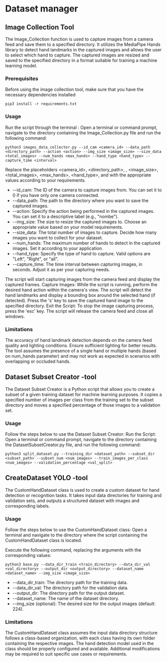 # Dataset manager
## Image Collection Tool
The Image_Collection function is used to capture images from a camera feed and save them to a specified directory.
It utilizes the MediaPipe Hands library to detect hand landmarks in the captured images and allows the user to select which hand to capture.
The captured images are resized and saved to the specified directory in a format suitable for training a machine learning model.

### Prerequisites
Before using the image collection tool, make sure that you have the necessary dependencies installed

```shell
pip3 install -r requirements.txt
```

### Usage
Run the script through the terminal : Open a terminal or command prompt, navigate to the directory containing the Image_Collection.py file and run the following command:
```
python3 images_data_collector.py --id_cam <camera_id> --data_path <directory_path> --action <action> --img_size <image_size> --size_data <total_images> --num_hands <max_hands> --hand_type <hand_type> --capture_time <interval>
```
Replace the placeholders <camera_id>, <directory_path>, <action>, <image_size>, <total_images>, <max_hands>, <hand_type>, and <interval> with the appropriate values according to your requirements.

* --id_cam: The ID of the camera to capture images from. You can set it to 0 if you have only one camera connected.
* --data_path: The path to the directory where you want to save the captured images.
* --action: Specify the action being performed in the captured images. You can set it to a descriptive label (e.g., "nombe").
* --img_size: The size to resize the captured images to. Choose an appropriate value based on your model requirements.
* --size_data: The total number of images to capture. Decide how many images you want to collect for your dataset.
* --num_hands: The maximum number of hands to detect in the captured images. Set it according to your application.
* --hand_type: Specify the type of hand to capture. Valid options are "Left", "Right", or "all".
* --capture_time: The time interval between capturing images, in seconds. Adjust it as per your capturing needs.

The script will start capturing images from the camera feed and display the captured frames.
Capture Images: While the script is running, perform the desired hand action within the camera's view. The script will detect the hand landmarks and display a bounding box around the selected hand (if detected). Press the 's' key to save the captured hand image to the specified directory.
Exit the Script: To stop the image capturing process, press the 'esc' key. The script will release the camera feed and close all windows.

### Limitations
The accuracy of hand landmark detection depends on the camera feed quality and lighting conditions. Ensure sufficient lighting for better results.
The tool assumes the presence of a single hand or multiple hands (based on num_hands parameter) and may not work as expected in scenarios with overlapping or occluded hands.

## Dataset Subset Creator -tool
The Dataset Subset Creator is a Python script that allows you to create a subset of a given training dataset for machine learning purposes.
It copies a specified number of images per class from the training set to the subset directory and moves a specified percentage of those images to a validation set.

### Usage
Follow the steps below to use the Dataset Subset Creator:
Run the Script: Open a terminal or command prompt, navigate to the directory containing the DatasetSubsetCreator.py file, and run the following command:
```
python3 split_dataset.py --training_dir <dataset_path> --subset_dir <subset_path> --subset_num <num_images> --train_images_per_class <num_images> --validation_percentage <val_split>
```

## CreateDataset YOLO -tool
The CustomHandDataset class is used to create a custom dataset for hand detection or recognition tasks.
It takes input data directories for training and validation sets, and outputs a structured dataset with images and corresponding labels.

### Usage
Follow the steps below to use the CustomHandDataset class:
Open a terminal and navigate to the directory where the script containing the CustomHandDataset class is located.

Execute the following command, replacing the arguments with the corresponding values:
```
python3 base.py --data_dir_train <train_directory> --data_dir_val <val_directory> --output_dir <output_directory> --dataset_name <dataset_name> --img_size <image_size>
```
* --data_dir_train: The directory path for the training data.
* --data_dir_val: The directory path for the validation data.
* --output_dir: The directory path for the output dataset.
* --dataset_name: The name of the dataset directory.
* --img_size (optional): The desired size for the output images (default: 224).

### Limitations
The CustomHandDataset class assumes the input data directory structure follows a class-based organization, with each class having its own folder containing the respective images.
The hand detection model used in the class should be properly configured and available.
Additional modifications may be required to suit specific use cases or requirements.
